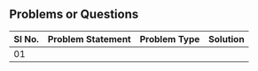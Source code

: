 ## Problems or Questions 

|Sl No.|Problem Statement | Problem Type | Solution | 
|------|------------------|--------------|----------|
|01|